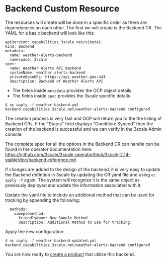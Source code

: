 # Backend Custom Resource

The resources will create will be done in a specific order as there are dependencies on each other. The first we will create is the Backend CR. The YAML for a basic backend will look like this:

~~~
apiVersion: capabilities.3scale.net/v1beta1
kind: Backend
metadata:
  name: weather-alerts-backend
  namespace: 3scale
spec:
  name: Weather Alerts API Backend
  systemName: weather-alerts-backend
  privateBaseURL: https://api.weather.gov:443
  description: Backend of Weather Alerts API
~~~

* The fields inside `metadata` provides the OCP object details.
* The fields inside `spec` provides the 3scale specific details

~~~
$ oc apply -f weather-backend.yml 
backend.capabilities.3scale.net/weather-alerts-backend configured
~~~

The creation process is very fast and OCP will return you to the the listing of Backend CRs. If the "Status" field displays "Condition: Synced" then the creation of the backend is successful and we can verify in the 3scale Admin console.

The complete spec for all the options in the Backend CR can handle can be found in the operator documentation here: https://github.com/3scale/3scale-operator/blob/3scale-2.14-stable/doc/backend-reference.md

If changes are added to the design of the backend, it is very easy to update the Backend defintion in 3scale by updating the CR yaml file and using `oc apply -f` again. The system will recognize it is the same object as previously deployed and update the information associated with it.

Update the yaml file to include an additional method that can be used for tracking by appending the following:

~~~
  methods:
    sameplemethod:
      friendlyName: New Sample Method
      description: Additional Method to use for tracking.
~~~

Apply the new configuration:

~~~
$ oc apply -f weather-backend-updated.yml 
backend.capabilities.3scale.net/weather-alerts-backend configured
~~~

You are now ready to [create a product](Product.md) that utilize this backend.